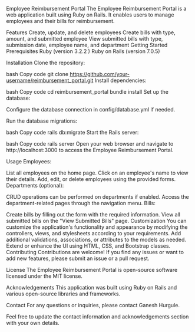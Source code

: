 Employee Reimbursement Portal
The Employee Reimbursement Portal is a web application built using Ruby on Rails. It enables users to manage employees and their bills for reimbursement.

Features
Create, update, and delete employees
Create bills with type, amount, and submitted employee
View submitted bills with type, submission date, employee name, and department
Getting Started
Prerequisites
Ruby (version 3.2.2 )
Ruby on Rails (version 7.0.5)

Installation
Clone the repository:

bash
Copy code
git clone https://github.com/your-username/reimbursement_portal.git
Install dependencies:

bash
Copy code
cd reimbursement_portal
bundle install
Set up the database:

Configure the database connection in config/database.yml if needed.

Run the database migrations:

bash
Copy code
rails db:migrate
Start the Rails server:

bash
Copy code
rails server
Open your web browser and navigate to http://localhost:3000 to access the Employee Reimbursement Portal.

Usage
Employees:

List all employees on the home page.
Click on an employee's name to view their details.
Add, edit, or delete employees using the provided forms.
Departments (optional):

CRUD operations can be performed on departments if enabled.
Access the department-related pages through the navigation menu.
Bills:

Create bills by filling out the form with the required information.
View all submitted bills on the "View Submitted Bills" page.
Customization
You can customize the application's functionality and appearance by modifying the controllers, views, and stylesheets according to your requirements.
Add additional validations, associations, or attributes to the models as needed.
Extend or enhance the UI using HTML, CSS, and Bootstrap classes.
Contributing
Contributions are welcome! If you find any issues or want to add new features, please submit an issue or a pull request.

License
The Employee Reimbursement Portal is open-source software licensed under the MIT license.

Acknowledgements
This application was built using Ruby on Rails and various open-source libraries and frameworks.

Contact
For any questions or inquiries, please contact Ganesh Hurgule.

Feel free to update the contact information and acknowledgements section with your own details.